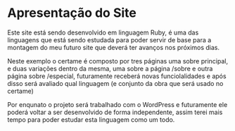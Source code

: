 # Apresentação do Site
Este site está sendo desenvolvido em linguagem Ruby, é uma das linguagens que está sendo estudada para poder servir de base para a montagem do meu futuro site que deverá ter avanços nos próximos dias.

Neste exemplo o certame é composto por tres páginas uma sobre principal, e duas variações dentro da mesma, uma sobre a página /sobre e outra página sobre /especial, futuramente receberá novas funciolalidades e após disso será avaliado qual linguagem (e conjunto da obra que será usado no certame)

Por enqunato o projeto será trabalhado com o WordPress e futuramente ele poderá voltar a ser desenvolvido de forma independente, assim terei mais tempo para poder estudar esta linguagem como um todo.
